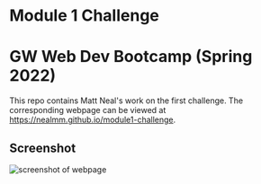 # Module 1 Challenge
# GW Web Dev Bootcamp (Spring 2022)

This repo contains Matt Neal's work on the first challenge.
The corresponding webpage can be viewed at https://nealmm.github.io/module1-challenge.

## Screenshot
![screenshot of webpage](./screenshot.png)